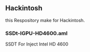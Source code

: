## Hackintosh 
this Respository make for Hackintosh.

### SSDt-IGPU-HD4600.aml
SSDT For Inject Intel HD 4600

